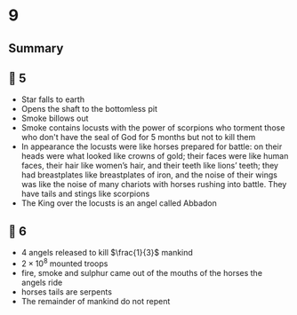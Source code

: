 # 9
## Summary
## 🎺 5
+ Star falls to earth
+ Opens the shaft to the bottomless pit
+ Smoke billows out
+ Smoke contains locusts with the power of scorpions who torment those who don't have the seal of God for 5 months but not to kill them
+ In appearance the locusts were like horses prepared for battle: on their heads were what looked like crowns of gold; their faces were like human faces,  their hair like women’s hair, and their teeth like lions’ teeth; they had breastplates like breastplates of iron, and the noise of their wings was like the noise of many chariots with horses rushing into battle. They have tails and stings like scorpions
+ The King over the locusts is an angel called Abbadon
## 🎺 6
+ 4 angels released to kill $\frac{1}{3}$ mankind
+ $2\times10^8$ mounted troops
+ fire, smoke and sulphur came out of the mouths of the horses the angels ride
+ horses tails are serpents
+ The remainder of mankind do not repent